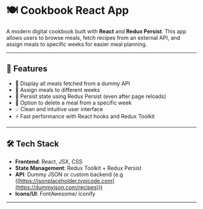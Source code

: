 # 🍽️ Cookbook React App

A modern digital cookbook built with **React** and **Redux Persist**. This app allows users to browse meals, fetch recipes from an external API, and assign meals to specific weeks for easier meal planning.

---

## 🌟 Features

- 🧾 Display all meals fetched from a dummy API
- 📆 Assign meals to different weeks
- 🔁 Persist state using Redux Persist (even after page reloads)
- 🧹 Option to delete a meal from a specific week
- 💡 Clean and intuitive user interface
- ⚡ Fast performance with React hooks and Redux Toolkit

---


## 🛠️ Tech Stack

- **Frontend**: React, JSX, CSS
- **State Management**: Redux Toolkit + Redux Persist
- **API**: Dummy JSON or custom backend (e.g ([https://jsonplaceholder.typicode.com](https://dummyjson.com/recipes)))
- **Icons/UI**: FontAwesome/ iconify

---
